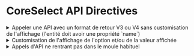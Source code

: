 # CoreSelect API Directives

<details>

<summary>Appeler une API avec un format de retour V3 ou V4 sans customisation de l'affichage (l'entité doit avoir une propriété `name`)</summary>

Rien à faire en particulier, il suffit de donner l'API à appeler :

```html
<lu-simple-select apiV3="/api/v3/axisSections" />

<lu-simple-select apiV4="/api/legumes" />
```

</details>

<details>

<summary>Customisation de l'affichage de l'option et/ou de la valeur affichée</summary>

Il faut, dans ce cas, créer votre propre directive en s'aidant de `LuCoreSelectApiV4Directive` ou de `LuCoreSelectApiV3Directive`:

```typescript
import { Directive } from '@angular/core';
import { LuCoreSelectApiV4Directive } from '@lucca-front/ng/core-select/api';

export interface Legume {
  id: number;
  name: string;
  color: string;
}

@Directive({
  selector: '[luLegumes]',
  standalone: true,
  exportAs: 'luLegumes',
})
export class LuCoreSelectLegumesDirective extends LuCoreSelectApiV4Directive<Legume> {
  public constructor() {
    super();
    this.apiV4 = '/api/legumes';
  }
}
```

```html
<!-- Il faut récupérer la référence à la directive custom (ex #legumesRef) -->
<lu-simple-select luLegumes #legumesRef="luLegumes">
  <!-- On peut maintenant avoir le bon typage en passant le select exposé par la directive -->
  <ng-container *luDisplayer="let legume; select: legumesRef.select">
    <span [style.background-color]="legume.color">{{ legume.name }}</span>
  </ng-container>

  <ng-container *luOption="let legume; select: legumesRef.select">
    <!-- Il n'est pas obligatoire de fournir un luOption **et** un luDisplayer -->
    {{ legume.name }} ({{ legume.color }})
  </ng-container>
</lu-simple-select>
```

</details>

<details>

<summary>Appels d'API ne rentrant pas dans le moule habituel</summary>

Il faut, dans ce cas, créer votre propre directive en s'aidant de `ALuCoreSelectApiDirective` :

```typescript
import { Directive, input } from '@angular/core';
import { ALuCoreSelectApiDirective } from '@lucca-front/ng/core-select/api';

interface MyCustomEntity {
  code: number;
  name: string;
}

interface MyCustomApiQuery {
  exampleFilter?: string;
  clue?: string;
}

@Directive({
  selector: '[luMyCustomApi]',
  standalone: true,
  exportAs: 'luMyCustomApi',
})
export class LuCoreSelectMyCustomApiDirective extends ALuCoreSelectApiDirective<MyCustomEntity, MyCustomApiQuery> {
  #customApiService = inject(MyCustomApiService);

  exampleFilter = input<string>();

  protected params$ = combineLatest([
    toObservable(this.exampleFilter$),
    this.clue$, // ALuCoreSelectApiDirective is bound to the select's clue
  ]).pipe(map(([exampleFilter, clue]) => ({ exampleFilter, clue })));

  protected optionComparer = (a: MyCustomEntity, b: MyCustomEntity) => a.code === b.code;

  protected getOptions(params: MyCustomApiQuery, page: number): Observable<MyCustomEntity[]> {
    return this.#customApiService.getAll(params, page);
  }
}
```

```html
<!-- Il faut récupérer la référence à la directive custom (ex #myCustomApiRef) -->
<lu-simple-select luMyCustomApi #myCustomApiRef="luMyCustomApi">
  <ng-container *luDisplayer="let entity; select: myCustomApiRef.select">
    <!-- On peut maintenant avoir le bon typage en passant le select exposé par la directive -->
    Sélectionnée : {{ entity.name }} ({{ entity.code }})
  </ng-container>

  <ng-container *luOption="let entity; select: myCustomApiRef.select">
    <!-- Il n'est pas obligatoire de fournir un luOption **et** un luDisplayer -->
    Option: {{ entity.name }} ({{ entity.code }})
  </ng-container>
</lu-simple-select>
```

</details>
